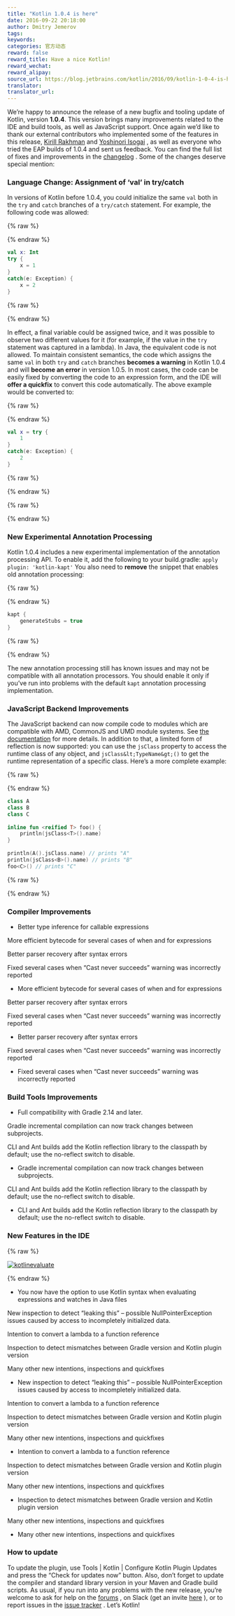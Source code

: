 ```yaml
---
title: "Kotlin 1.0.4 is here"
date: 2016-09-22 20:18:00
author: Dmitry Jemerov
tags:
keywords:
categories: 官方动态
reward: false
reward_title: Have a nice Kotlin!
reward_wechat:
reward_alipay:
source_url: https://blog.jetbrains.com/kotlin/2016/09/kotlin-1-0-4-is-here/
translator:
translator_url:
---
```


We’re happy to announce the release of a new bugfix and tooling update of Kotlin, version <b>1.0.4</b>. This version brings many improvements related to the IDE and build tools, as well as JavaScript support.
Once again we’d like to thank our external contributors who implemented some of the features in this release, [Kirill Rakhman](https://github.com/cypressious) and [Yoshinori Isogai](https://github.com/shiraji) , as well as everyone who tried the EAP builds of 1.0.4 and sent us feedback.
You can find the full list of fixes and improvements in the [changelog](https://github.com/JetBrains/kotlin/blob/1.0.4/ChangeLog.md) . Some of the changes deserve special mention:
### Language Change: Assignment of ‘val’ in try/catch

In versions of Kotlin before 1.0.4, you could initialize the same `val` both in the `try` and `catch` branches of a `try/catch` statement. For example, the following code was allowed:

{% raw %}
<p></p>
{% endraw %}

```kotlin
val x: Int
try {
    x = 1
}
catch(e: Exception) {
    x = 2
}
```

{% raw %}
<p></p>
{% endraw %}

In effect, a final variable could be assigned twice, and it was possible to observe two different values for it (for example, if the value in the `try` statement was captured in a lambda). In Java, the equivalent code is not allowed.
To maintain consistent semantics, the code which assigns the same `val` in both `try` and `catch` branches <b>becomes a warning</b> in Kotlin 1.0.4 and will <b>become an error</b> in version 1.0.5. In most cases, the code can be easily fixed by converting the code to an expression form, and the IDE will <b>offer a quickfix</b> to convert this code automatically. The above example would be converted to:

{% raw %}
<p></p>
{% endraw %}

```kotlin
val x = try {
    1
}
catch(e: Exception) {
    2
}
```

{% raw %}
<p></p>
{% endraw %}


{% raw %}
<p><span id="more-4275"></span></p>
{% endraw %}

### New Experimental Annotation Processing

Kotlin 1.0.4 includes a new experimental implementation of the annotation processing API. To enable it, add the following to your build.gradle:
`apply plugin: 'kotlin-kapt'`
You also need to <b>remove</b> the snippet that enables old annotation processing:

{% raw %}
<p></p>
{% endraw %}

```kotlin
kapt {
    generateStubs = true
}
```

{% raw %}
<p></p>
{% endraw %}

The new annotation processing still has known issues and may not be compatible with all annotation processors. You should enable it only if you’ve run into problems with the default `kapt` annotation processing implementation.
### JavaScript Backend Improvements

The JavaScript backend can now compile code to modules which are compatible with AMD, CommonJS and UMD module systems. See [the documentation](http://kotlinlang.org/docs/reference/js-modules.html) for more details.
In addition to that, a limited form of reflection is now supported: you can use the `jsClass` property to access the runtime class of any object, and `jsClass&lt;TypeName&gt;()` to get the runtime representation of a specific class. Here’s a more complete example:

{% raw %}
<p></p>
{% endraw %}

```kotlin
class A
class B
class C
 
inline fun <reified T> foo() {
    println(jsClass<T>().name)
}
 
println(A().jsClass.name) // prints "A"
println(jsClass<B>().name) // prints "B"
foo<C>() // prints "C"
```

{% raw %}
<p></p>
{% endraw %}

### Compiler Improvements


* Better type inference for callable expressions

More efficient bytecode for several cases of when and for expressions

Better parser recovery after syntax errors

Fixed several cases when “Cast never succeeds” warning was incorrectly reported
* More efficient bytecode for several cases of when and for expressions

Better parser recovery after syntax errors

Fixed several cases when “Cast never succeeds” warning was incorrectly reported
* Better parser recovery after syntax errors

Fixed several cases when “Cast never succeeds” warning was incorrectly reported
* Fixed several cases when “Cast never succeeds” warning was incorrectly reported

### Build Tools Improvements


* Full compatibility with Gradle 2.14 and later.

Gradle incremental compilation can now track changes between subprojects.

CLI and Ant builds add the Kotlin reflection library to the classpath by default; use the no-reflect switch to disable.
* Gradle incremental compilation can now track changes between subprojects.

CLI and Ant builds add the Kotlin reflection library to the classpath by default; use the no-reflect switch to disable.
* CLI and Ant builds add the Kotlin reflection library to the classpath by default; use the no-reflect switch to disable.

### New Features in the IDE


{% raw %}
<p><a href="https://i1.wp.com/blog.jetbrains.com/kotlin/files/2016/09/KotlinEvaluate.png?ssl=1" rel="attachment wp-att-4285"><img alt="kotlinevaluate" class="alignnone size-full wp-image-4285" data-recalc-dims="1" src="https://i1.wp.com/blog.jetbrains.com/kotlin/files/2016/09/KotlinEvaluate.png?resize=640%2C648&amp;ssl=1"/></a></p>
{% endraw %}


* You now have the option to use Kotlin syntax when evaluating expressions and watches in Java files

New inspection to detect “leaking this” – possible NullPointerException issues caused by access to incompletely initialized data.

Intention to convert a lambda to a function reference

Inspection to detect mismatches between Gradle version and Kotlin plugin version

Many other new intentions, inspections and quickfixes
* New inspection to detect “leaking this” – possible NullPointerException issues caused by access to incompletely initialized data.

Intention to convert a lambda to a function reference

Inspection to detect mismatches between Gradle version and Kotlin plugin version

Many other new intentions, inspections and quickfixes
* Intention to convert a lambda to a function reference

Inspection to detect mismatches between Gradle version and Kotlin plugin version

Many other new intentions, inspections and quickfixes
* Inspection to detect mismatches between Gradle version and Kotlin plugin version

Many other new intentions, inspections and quickfixes
* Many other new intentions, inspections and quickfixes

### How to update

To update the plugin, use Tools | Kotlin | Configure Kotlin Plugin Updates and press the “Check for updates now” button. Also, don’t forget to update the compiler and standard library version in your Maven and Gradle build scripts.
As usual, if you run into any problems with the new release, you’re welcome to ask for help on the [forums](https://discuss.kotlinlang.org/) , on Slack (get an invite [here](http://kotlinslackin.herokuapp.com/) ), or to report issues in the [issue tracker](https://youtrack.jetbrains.com/issues/KT) .
Let’s Kotlin!
